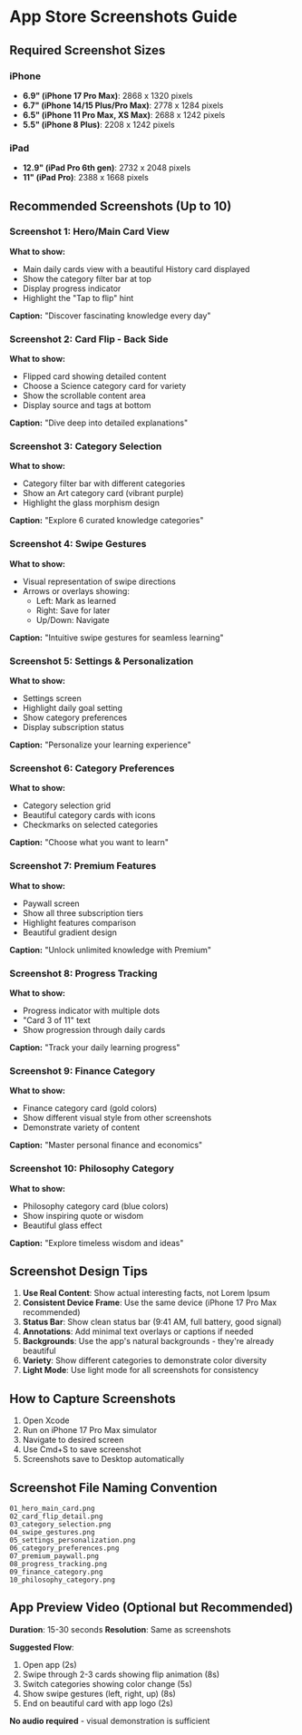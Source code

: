 # App Store Screenshots Guide

## Required Screenshot Sizes

### iPhone
- **6.9" (iPhone 17 Pro Max)**: 2868 x 1320 pixels
- **6.7" (iPhone 14/15 Plus/Pro Max)**: 2778 x 1284 pixels
- **6.5" (iPhone 11 Pro Max, XS Max)**: 2688 x 1242 pixels
- **5.5" (iPhone 8 Plus)**: 2208 x 1242 pixels

### iPad
- **12.9" (iPad Pro 6th gen)**: 2732 x 2048 pixels
- **11" (iPad Pro)**: 2388 x 1668 pixels

## Recommended Screenshots (Up to 10)

### Screenshot 1: Hero/Main Card View
**What to show:**
- Main daily cards view with a beautiful History card displayed
- Show the category filter bar at top
- Display progress indicator
- Highlight the "Tap to flip" hint

**Caption:** "Discover fascinating knowledge every day"

### Screenshot 2: Card Flip - Back Side
**What to show:**
- Flipped card showing detailed content
- Choose a Science category card for variety
- Show the scrollable content area
- Display source and tags at bottom

**Caption:** "Dive deep into detailed explanations"

### Screenshot 3: Category Selection
**What to show:**
- Category filter bar with different categories
- Show an Art category card (vibrant purple)
- Highlight the glass morphism design

**Caption:** "Explore 6 curated knowledge categories"

### Screenshot 4: Swipe Gestures
**What to show:**
- Visual representation of swipe directions
- Arrows or overlays showing:
  - Left: Mark as learned
  - Right: Save for later
  - Up/Down: Navigate

**Caption:** "Intuitive swipe gestures for seamless learning"

### Screenshot 5: Settings & Personalization
**What to show:**
- Settings screen
- Highlight daily goal setting
- Show category preferences
- Display subscription status

**Caption:** "Personalize your learning experience"

### Screenshot 6: Category Preferences
**What to show:**
- Category selection grid
- Beautiful category cards with icons
- Checkmarks on selected categories

**Caption:** "Choose what you want to learn"

### Screenshot 7: Premium Features
**What to show:**
- Paywall screen
- Show all three subscription tiers
- Highlight features comparison
- Beautiful gradient design

**Caption:** "Unlock unlimited knowledge with Premium"

### Screenshot 8: Progress Tracking
**What to show:**
- Progress indicator with multiple dots
- "Card 3 of 11" text
- Show progression through daily cards

**Caption:** "Track your daily learning progress"

### Screenshot 9: Finance Category
**What to show:**
- Finance category card (gold colors)
- Show different visual style from other screenshots
- Demonstrate variety of content

**Caption:** "Master personal finance and economics"

### Screenshot 10: Philosophy Category
**What to show:**
- Philosophy category card (blue colors)
- Show inspiring quote or wisdom
- Beautiful glass effect

**Caption:** "Explore timeless wisdom and ideas"

## Screenshot Design Tips

1. **Use Real Content**: Show actual interesting facts, not Lorem Ipsum
2. **Consistent Device Frame**: Use the same device (iPhone 17 Pro Max recommended)
3. **Status Bar**: Show clean status bar (9:41 AM, full battery, good signal)
4. **Annotations**: Add minimal text overlays or captions if needed
5. **Backgrounds**: Use the app's natural backgrounds - they're already beautiful
6. **Variety**: Show different categories to demonstrate color diversity
7. **Light Mode**: Use light mode for all screenshots for consistency

## How to Capture Screenshots

1. Open Xcode
2. Run on iPhone 17 Pro Max simulator
3. Navigate to desired screen
4. Use Cmd+S to save screenshot
5. Screenshots save to Desktop automatically

## Screenshot File Naming Convention
```
01_hero_main_card.png
02_card_flip_detail.png
03_category_selection.png
04_swipe_gestures.png
05_settings_personalization.png
06_category_preferences.png
07_premium_paywall.png
08_progress_tracking.png
09_finance_category.png
10_philosophy_category.png
```

## App Preview Video (Optional but Recommended)

**Duration**: 15-30 seconds
**Resolution**: Same as screenshots

**Suggested Flow**:
1. Open app (2s)
2. Swipe through 2-3 cards showing flip animation (8s)
3. Switch categories showing color change (5s)
4. Show swipe gestures (left, right, up) (8s)
5. End on beautiful card with app logo (2s)

**No audio required** - visual demonstration is sufficient
